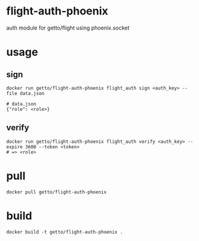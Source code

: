 # flight-auth-phoenix

auth module for getto/flight using phoenix.socket

# usage

## sign

```
docker run getto/flight-auth-phoenix flight_auth sign <auth_key> --file data.json

# data.json
{"role": <role>}
```

## verify

```
docker run getto/flight-auth-phoenix flight_auth verify <auth_key> --expire 3600 --token <token>
# => <role>
```

# pull

```
docker pull getto/flight-auth-phoenix
```

# build

```
docker build -t getto/flight-auth-phoenix .
```
